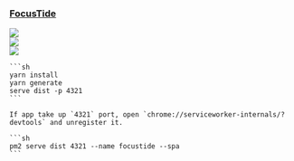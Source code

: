 ### [FocusTide](https://github.com/Hanziness/FocusTide)

![](https://img.shields.io/github/license/Hanziness/FocusTide)<br />
[![](https://img.shields.io/github/last-commit/scillidan/FocusTide/main?label=last%20commit%20(fork))](https://github.com/scillidan/FocusTide)<br />
![](https://img.shields.io/badge/Vercel-black?style=flat&logo=Vercel&logoColor=white)

````{tab} From source
```sh
yarn install
yarn generate
serve dist -p 4321
```

If app take up `4321` port, open `chrome://serviceworker-internals/?devtools` and unregister it.
````

````{tab} PM2
```sh
pm2 serve dist 4321 --name focustide --spa
```
````